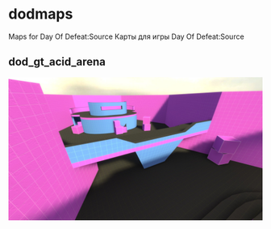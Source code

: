 # dodmaps
Maps for Day Of Defeat:Source
Карты для игры Day Of Defeat:Source
## dod_gt_acid_arena
![GitHub Logo](/img/dod_gt_acid_arena.jpg)